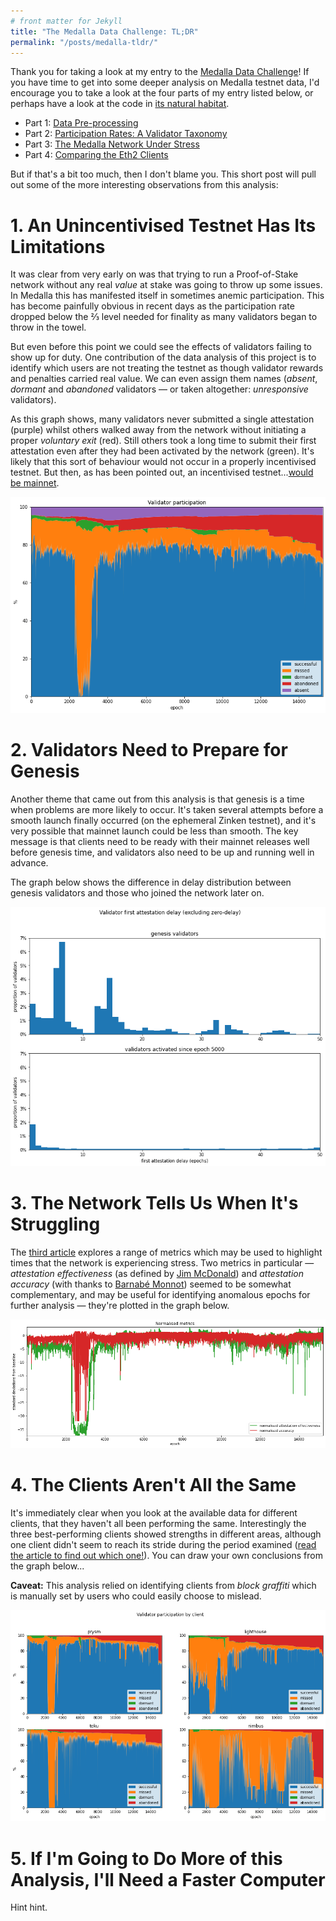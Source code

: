 ```yaml
---
# front matter for Jekyll
title: "The Medalla Data Challenge: TL;DR"
permalink: "/posts/medalla-tldr/"
---
```

Thank you for taking a look at my entry to the [Medalla Data Challenge](https://ethereum.org/en/eth2/get-involved/medalla-data-challenge/)! If you have time to get into some deeper analysis on Medalla testnet data, I'd encourage you to take a look at the four parts of my entry listed below, or perhaps have a look at the code in [its natural habitat](https://github.com/pintail-xyz/medalla_analysis).

- Part 1: [Data Pre-processing](/posts/medalla-data-prep)
- Part 2: [Participation Rates: A Validator Taxonomy](/posts/medalla-validator-taxonomy)
- Part 3: [The Medalla Network Under Stress](/posts/medalla-network-stress)
- Part 4: [Comparing the Eth2 Clients](/posts/medalla-client-comparison)

But if that's a bit too much, then I don't blame you. This short post will pull out some of the more interesting observations from this analysis:

# 1. An Unincentivised Testnet Has Its Limitations

It was clear from very early on was that trying to run a Proof-of-Stake network without any real *value* at stake was going to throw up some issues. In Medalla this has manifested itself in sometimes anemic participation. This has become painfully obvious in recent days as the participation rate dropped below the ⅔ level needed for finality as many validators began to throw in the towel.

But even before this point we could see the effects of validators failing to show up for duty. One contribution of the data analysis of this project is to identify which users are not treating the testnet as though validator rewards and penalties carried real value. We can even assign them names (*absent*, *dormant* and *abandoned* validators — or taken altogether: *unresponsive* validators).

As this graph shows, many validators never submitted a single attestation (purple) whilst others walked away from the network without initiating a proper *voluntary exit* (red). Still others took a long time to submit their first attestation even after they had been activated by the network (green). It's likely that this sort of behaviour would not occur in a properly incentivised testnet. But then, as has been pointed out, an incentivised testnet...[would be mainnet](https://twitter.com/benjaminion_xyz/status/1318521118752464896).

![png](/assets/images/medalla-2-validator-taxonomy_files/medalla-2-validator-taxonomy_14_0.png)

# 2. Validators Need to Prepare for Genesis

Another theme that came out from this analysis is that genesis is a time when problems are more likely to occur. It's taken several attempts before a smooth launch finally occurred (on the ephemeral Zinken testnet), and it's very possible that mainnet launch could be less than smooth. The key message is that clients need to be ready with their mainnet releases well before genesis time, and validators also need to be up and running well in advance.

The graph below shows the difference in delay distribution between genesis validators and those who joined the network later on.

![png](/assets/images/medalla-2-validator-taxonomy_files/medalla-2-validator-taxonomy_22_1.png)

# 3. The Network Tells Us When It's Struggling

The [third article](/posts/medalla-network-stress) explores a range of metrics which may be used to highlight times that the network is experiencing stress. Two metrics in particular — *attestation effectiveness* (as defined by [Jim McDonald](https://twitter.com/jgm)) and *attestation accuracy* (with thanks to [Barnabé Monnot](https://twitter.com/barnabemonnot)) seemed to be somewhat complementary, and may be useful for identifying anomalous epochs for further analysis — they're plotted in the graph below.

![png](/assets/images/medalla-3-network-stress_files/medalla-3-network-stress_24_0.png)

# 4. The Clients Aren't All the Same

It's immediately clear when you look at the available data for different clients, that they haven't all been performing the same. Interestingly the three best-performing clients showed strengths in different areas, although one client didn't seem to reach its stride during the period examined ([read the article to find out which one!](/posts/medalla-client-comparison)). You can draw your own conclusions from the graph below...

**Caveat:** This analysis relied on identifying clients from *block graffiti* which is manually set by users who could easily choose to mislead.

![png](/assets/images/medalla-4-client-comparison_files/medalla-4-client-comparison_16_0.png)

# 5. If I'm Going to Do More of this Analysis, I'll Need a Faster Computer

Hint hint.
